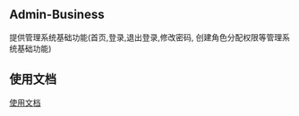 ## Admin-Business

提供管理系统基础功能(首页,登录,退出登录,修改密码, 创建角色分配权限等管理系统基础功能)

## 使用文档

[使用文档](https://phpzlc.com/doc/module/admin-business)